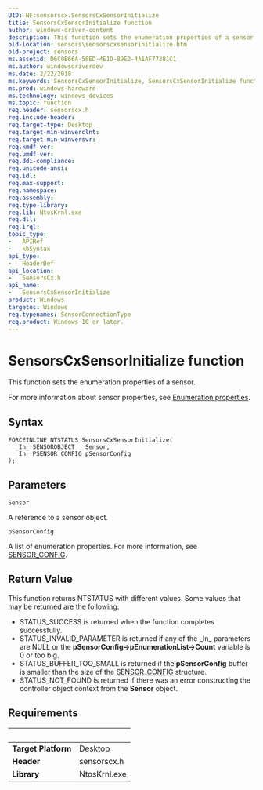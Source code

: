 ```yaml
---
UID: NF:sensorscx.SensorsCxSensorInitialize
title: SensorsCxSensorInitialize function
author: windows-driver-content
description: This function sets the enumeration properties of a sensor.
old-location: sensors\sensorscxsensorinitialize.htm
old-project: sensors
ms.assetid: D6C0B66A-58ED-4E1D-89E2-4A1AF77281C1
ms.author: windowsdriverdev
ms.date: 2/22/2018
ms.keywords: SensorsCxSensorInitialize, SensorsCxSensorInitialize function [Sensor Devices], sensors.sensorscxsensorinitialize, sensorscx/SensorsCxSensorInitialize
ms.prod: windows-hardware
ms.technology: windows-devices
ms.topic: function
req.header: sensorscx.h
req.include-header: 
req.target-type: Desktop
req.target-min-winverclnt: 
req.target-min-winversvr: 
req.kmdf-ver: 
req.umdf-ver: 
req.ddi-compliance: 
req.unicode-ansi: 
req.idl: 
req.max-support: 
req.namespace: 
req.assembly: 
req.type-library: 
req.lib: NtosKrnl.exe
req.dll: 
req.irql: 
topic_type:
-	APIRef
-	kbSyntax
api_type:
-	HeaderDef
api_location:
-	SensorsCx.h
api_name:
-	SensorsCxSensorInitialize
product: Windows
targetos: Windows
req.typenames: SensorConnectionType
req.product: Windows 10 or later.
---
```



# SensorsCxSensorInitialize function
This function sets the enumeration properties of a sensor.

 For more information about sensor properties, see <a href="https://msdn.microsoft.com/library/windows/hardware/dn957027">Enumeration properties</a>.

## Syntax

````
FORCEINLINE NTSTATUS SensorsCxSensorInitialize(
  _In_ SENSOROBJECT   Sensor,
  _In_ PSENSOR_CONFIG pSensorConfig
);
````

## Parameters

`Sensor`

A reference to a sensor object.

`pSensorConfig`

A list of enumeration properties. For more information, see <a href="..\sensorscx\ns-sensorscx-_sensor_config.md">SENSOR_CONFIG</a>.


## Return Value

This function returns NTSTATUS with different values. Some values that may be returned are the following:

<ul>
<li>
STATUS_SUCCESS is returned when the function completes successfully.

</li>
<li>
STATUS_INVALID_PARAMETER is returned if any of the _In_ parameters are NULL or the <b>pSensorConfig-&gt;pEnumerationList-&gt;Count</b> variable is 0 or too big.

</li>
<li>
STATUS_BUFFER_TOO_SMALL is returned if the <b>pSensorConfig</b> buffer is smaller than the size of the <a href="..\sensorscx\ns-sensorscx-_sensor_config.md">SENSOR_CONFIG</a> structure.

</li>
<li>
STATUS_NOT_FOUND is returned if there was an error constructing the controller object context from the <b>Sensor</b> object.

</li>
</ul>


## Requirements
| &nbsp; | &nbsp; |
| ---- |:---- |
| **Target Platform** | Desktop |
| **Header** | sensorscx.h |
| **Library** | NtosKrnl.exe |